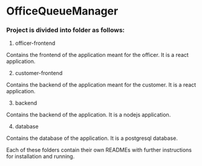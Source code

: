 # OfficeQueueManager

### Project is divided into folder as follows:

1. officer-frontend

Contains the frontend of the application meant for the officer. It is a react application.

2. customer-frontend

Contains the backend of the application meant for the customer. It is a react application.

3. backend

Contains the backend of the application. It is a nodejs application.

4. database

Contains the database of the application. It is a postgresql database.

Each of these folders contain their own READMEs with further instructions for installation and running.